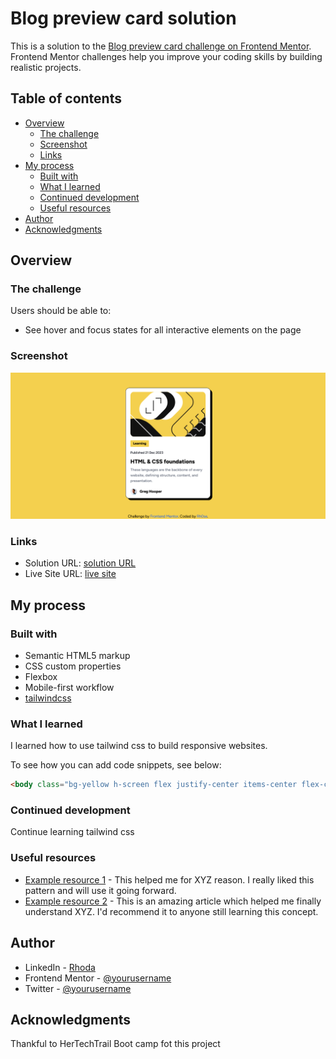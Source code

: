 # Blog preview card solution

This is a solution to the [Blog preview card challenge on Frontend Mentor](https://www.frontendmentor.io/challenges/blog-preview-card-ckPaj01IcS). Frontend Mentor challenges help you improve your coding skills by building realistic projects. 

## Table of contents

- [Overview](#overview)
  - [The challenge](#the-challenge)
  - [Screenshot](#screenshot)
  - [Links](#links)
- [My process](#my-process)
  - [Built with](#built-with)
  - [What I learned](#what-i-learned)
  - [Continued development](#continued-development)
  - [Useful resources](#useful-resources)
- [Author](#author)
- [Acknowledgments](#acknowledgments)


## Overview

### The challenge

Users should be able to:

- See hover and focus states for all interactive elements on the page

### Screenshot

![](ScreenShot.png)


### Links

- Solution URL: [solution URL](https://github.com/rh0se/blog-preview-card-main)
- Live Site URL: [live site](https://rh0se.github.io/blog-preview-card-main/)

## My process

### Built with

- Semantic HTML5 markup
- CSS custom properties
- Flexbox
- Mobile-first workflow
- [tailwindcss](https://tailwindcss.com/) 


### What I learned

I learned how to use tailwind css to build responsive websites.

To see how you can add code snippets, see below:

```html
<body class="bg-yellow h-screen flex justify-center items-center flex-col overflow-y-auto font-figtree"></body>
```


### Continued development
Continue learning tailwind css

### Useful resources

- [Example resource 1](https://www.example.com) - This helped me for XYZ reason. I really liked this pattern and will use it going forward.
- [Example resource 2](https://www.example.com) - This is an amazing article which helped me finally understand XYZ. I'd recommend it to anyone still learning this concept.



## Author

- LinkedIn - [Rhoda]()
- Frontend Mentor - [@yourusername](https://www.frontendmentor.io/profile/yourusername)
- Twitter - [@yourusername](https://www.twitter.com/yourusername)



## Acknowledgments
Thankful to HerTechTrail Boot camp fot this project

